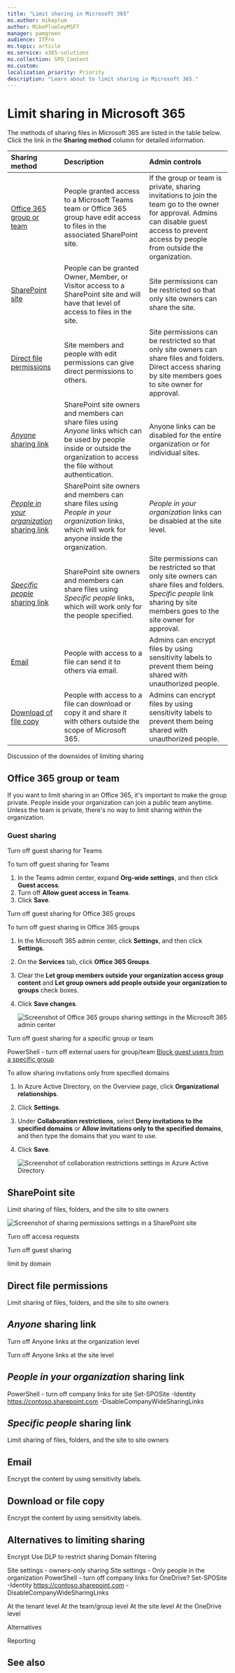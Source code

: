 ```yaml
---
title: "Limit sharing in Microsoft 365"
ms.author: mikeplum
author: MikePlumleyMSFT
manager: pamgreen
audience: ITPro
ms.topic: article
ms.service: o365-solutions
ms.collection: SPO_Content
ms.custom: 
localization_priority: Priority
description: "Learn about to limit sharing in Microsoft 365."
---
```


# Limit sharing in Microsoft 365

The methods of sharing files in Microsoft 365 are listed in the table below. Click the link in the **Sharing method** column for detailed information.

|Sharing method|Description|Admin controls|
|:-------------|:----------|:-------------|
|[Office 365 group or team](#office-365-group-or-team)|People granted access to a Microsoft Teams team or Office 365 group have edit access to files in the associated SharePoint site.|If the group or team is private, sharing invitations to join the team go to the owner for approval. Admins can disable guest access to prevent access by people from outside the organization.|
|[SharePoint site](#sharePoint-site)|People can be granted Owner, Member, or Visitor access to a SharePoint site and will have that level of access to files in the site.|Site permissions can be restricted so that only site owners can share the site.|
|[Direct file permissions](#direct-file-permissions)|Site members and people with edit permissions can give direct permissions to others.|Site permissions can be restricted so that only site owners can share files and folders. Direct access sharing by site members goes to site owner for approval.|
|[*Anyone* sharing link](#anyone-sharing-link)|SharePoint site owners and members can share files using *Anyone* links which can be used by people inside or outside the organization to access the file without authentication.|Anyone links can be disabled for the entire organization or for individual sites.|
|[*People in your organization* sharing link](#people-in-your-organization-sharing-link)|SharePoint site owners and members can share files using *People in your organization* links, which will work for anyone inside the organization.|*People in your organization* links can be disabled at the site level.|
|[*Specific people* sharing link](#specific-people-sharing-link)|SharePoint site owners and members can share files using *Specific people* links, which will work only for the people specified.|Site permissions can be restricted so that only site owners can share files and folders. *Specific people* link sharing by site members goes to the site owner for approval.|
|[Email](#email)|People with access to a file can send it to others via email.|Admins can encrypt files by using sensitivity labels to prevent them being shared with unauthorized people.|
|[Download of file copy](#download-of-file-copy)|People with access to a file can download or copy it and share it with others outside the scope of Microsoft 365.|Admins can encrypt files by using sensitivity labels to prevent them being shared with unauthorized people.|

Discussion of the downsides of limiting sharing

## Office 365 group or team

If you want to limit sharing in an Office 365, it's important to make the group private. People inside your organization can join a public team anytime. Unless the team is private, there's no way to limit sharing within the organization.

### Guest sharing

Turn off guest sharing for Teams

To turn off guest sharing for Teams
1. In the Teams admin center, expand **Org-wide settings**, and then click **Guest access**.
2. Turn off **Allow guest access in Teams**.
3. Click **Save**.



Turn off guest sharing for Office 365 groups

To turn off guest sharing in Office 365 groups
1. In the Microsoft 365 admin center, click **Settings**, and then click **Settings**.
2. On the **Services** tab, click **Office 365 Groups**.
3. Clear the **Let group members outside your organization access group content** and **Let group owners add people outside your organization to groups** check boxes.
4. Click **Save changes**.

    ![Screenshot of Office 365 groups sharing settings in the Microsoft 365 admin center](media/office-365-groups-guest-settings-off.png)


Turn off guest sharing for a specific group or team

PowerShell - turn off external users for group/team
[Block guest users from a specific group](https://docs.microsoft.com/office365/admin/create-groups/manage-guest-access-in-groups?view=o365-worldwide#block-guest-users-from-a-specific-group)

To allow sharing invitations only from specified domains
1. In Azure Active Directory, on the Overview page, click **Organizational relationships**.
2. Click **Settings**.
3. Under **Collaboration restrictions**, select **Deny invitations to the specified domains** or **Allow invitations only to the specified domains**, and then type the domains that you want to use.
4. Click **Save**.

    ![Screenshot of collaboration restrictions settings in Azure Active Directory](media/azure-ad-allow-only-specified-domains.png)

## SharePoint site

Limit sharing of files, folders, and the site to site owners

![Screenshot of sharing permissions settings in a SharePoint site](media/sharepoint-site-only-site-owners-can-share.png)

Turn off access requests

Turn off guest sharing

limit by domain

## Direct file permissions

Limit sharing of files, folders, and the site to site owners


## *Anyone* sharing link

Turn off Anyone links at the organization level

Turn off Anyone links at the site level

## *People in your organization* sharing link

PowerShell - turn off company links for site
Set-SPOSite -Identity https://contoso.sharepoint.com -DisableCompanyWideSharingLinks

## *Specific people* sharing link

Limit sharing of files, folders, and the site to site owners

## Email

Encrypt the content by using sensitivity labels.

## Download or file copy

Encrypt the content by using sensitivity labels.

## Alternatives to limiting sharing

Encrypt
Use DLP to restrict sharing
Domain filtering



Site settings - owners-only sharing
Site settings - Only people in the organization
PowerShell - turn off company links for OneDrive?
Set-SPOSite -Identity https://contoso.sharepoint.com -DisableCompanyWideSharingLinks

At the tenant level
At the team/group level
At the site level
At the OneDrive level



Alternatives


Reporting


## See also

